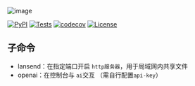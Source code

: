 ![image](https://github.com/user-attachments/assets/655b2999-fd7a-4a63-bc54-c0297c16e0a8)

[![PyPI](https://img.shields.io/pypi/v/fcbyk-cli.svg)](https://pypi.org/project/fcbyk-cli/)
[![Tests](https://github.com/fcbyk/fcbyk-cli/actions/workflows/test.yml/badge.svg)](https://github.com/fcbyk/fcbyk-cli/actions/workflows/test.yml)
[![codecov](https://codecov.io/gh/fcbyk/fcbyk-cli/branch/main/graph/badge.svg)](https://codecov.io/gh/fcbyk/fcbyk-cli)
[![License](https://img.shields.io/github/license/fcbyk/fcbyk-cli.svg)](https://github.com/fcbyk/fcbyk-cli/blob/main/LICENSE)

## 子命令

- lansend：在指定端口开启 `http服务器`，用于局域网内共享文件
- openai：在控制台与 `ai`交互 （需自行配置`api-key`）

